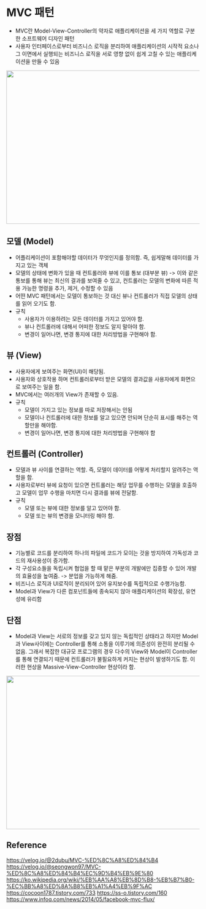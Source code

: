 # MVC 패턴
  - MVC란 Model-View-Controller의 약자로 애플리케이션을 세 가지 역할로 구분한 소프트웨어 디자인 패턴
  - 사용자 인터페이스로부터 비즈니스 로직을 분리하여 애플리케이션의 시작적 요소나 그 이면에서 실행되는 비즈니스 로직을 서로 영향 없이 쉽게 고칠 수 있는 애플리케이션을 만들 수 있음

<p align ="center">
  <img src="https://developer.mozilla.org/en-US/docs/Glossary/MVC/model-view-controller-light-blue.png" width = 800px height = 400px>
</p>


## 모델 (Model)
  - 어플리케이션이 포함해야할 데이터가 무엇인지를 정의함. 즉, 쉽게말해 데이터를 가지고 있는 객체
  - 모델의 상태에 변화가 있을 때 컨트롤러와 뷰에 이를 통보 (대부분 뷰) -> 이와 같은 통보를 통해 뷰는 최신의 결과를 보여줄 수 있고, 컨트롤러는 모델의 변화에 따른 적용 가능한 명령을 추가, 제거, 수정할 수 있음
  - 어떤 MVC 패턴에서는 모델이 통보하는 것 대신 뷰나 컨트롤러가 직접 모델의 상태를 읽어 오기도 함.
  - 규칙 
    - 사용자가 이용하려는 모든 데이터를 가지고 있어야 함.
    - 뷰나 컨트롤러에 대해서 어떠한 정보도 알지 말아야 함.
    - 변경이 일어나면, 변경 통지에 대한 처리방법을 구현해야 함.

## 뷰 (View)
  - 사용자에게 보여주는 화면(UI)이 해당됨.
  - 사용자와 상호작용 하며 컨트롤러로부터 받은 모델의 결과값을 사용자에게 화면으로 보여주는 일을 함.
  - MVC에서는 여러개의 View가 존재할 수 있음.
  - 규칙
    - 모델이 가지고 있는 정보를 따로 저장해서는 안됨
    - 모델이나 컨트롤러에 대한 정보를 알고 있으면 안되며 단순히 표시를 해주는 역할만을 해야함.
    - 변경이 일어나면, 변경 통지에 대한 처리방법을 구현해야 함

## 컨트롤러 (Controller)
  - 모델과 뷰 사이를 연결하는 역할. 즉, 모델이 데이터를 어떻게 처리할지 알려주는 역할을 함.
  - 사용자로부터 뷰에 요청이 있으면 컨트롤러는 해당 업무를 수행하는 모델을 호출하고 모델이 업무 수행을 마치면 다시 결과를 뷰에 전달함.
  - 규칙
    - 모델 또는 뷰에 대한 정보를 알고 있어야 함.
    - 모델 또는 뷰의 변경을 모니터링 해야 함.

## 장점
  - 기능별로 코드를 분리하여 하나의 파일에 코드가 모이는 것을 방지하여 가독성과 코드의 재사용성이 증가함.
  - 각 구성요소들을 독립시켜 협업을 할 때 맡은 부분의 개발에만 집중할 수 있어 개발의 효율성을 높여줌. -> 분업을 가능하게 해줌.
  - 비즈니스 로직과 UI로직이 분리되어 있어 유지보수를 독립적으로 수행가능함.
  - Model과 View가 다른 컴포넌트들에 종속되지 않아 애플리케이션의 확장성, 유연성에 유리함

## 단점
  - Model과 View는 서로의 정보를 갖고 있지 않는 독립적인 상태라고 하지만 Model과 View사이에는 Controller를 통해 소통을 이루기에 의존성이 완전히 분리될 수 없음.
  그래서 복잡한 대규모 프로그램의 경우 다수의 View와 Model이 Controller를 통해 연결되기 때문에 컨트롤러가 불필요하게 커지는 현상이 발생하기도 함.
  이러한 현상을 Massive-View-Controller 현상이라 함.
  
<p align ="center">
  <img src="https://imgopt.infoq.com/fit-in/1200x2400/filters:quality(80)/filters:no_upscale()/news/2014/05/facebook-mvc-flux/en/resources/flux-react-mvc.png" width = 800px height = 400px>
</p>

## Reference
https://velog.io/@2dubu/MVC-%ED%8C%A8%ED%84%B4
https://velog.io/@seongwon97/MVC-%ED%8C%A8%ED%84%B4%EC%9D%B4%EB%9E%80
https://ko.wikipedia.org/wiki/%EB%AA%A8%EB%8D%B8-%EB%B7%B0-%EC%BB%A8%ED%8A%B8%EB%A1%A4%EB%9F%AC
https://cocoon1787.tistory.com/733
https://ss-o.tistory.com/160
https://www.infoq.com/news/2014/05/facebook-mvc-flux/
